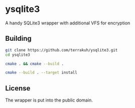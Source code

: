 # ysqlite3

A handy SQLite3 wrapper with additional VFS for encryption

## Building

```sh
git clone https://github.com/terrakuh/ysqlite3.git
cd ysqlite3

cmake . && cmake --build .

cmake --build . --target install
```

## License

The wrapper is put into the public domain.
